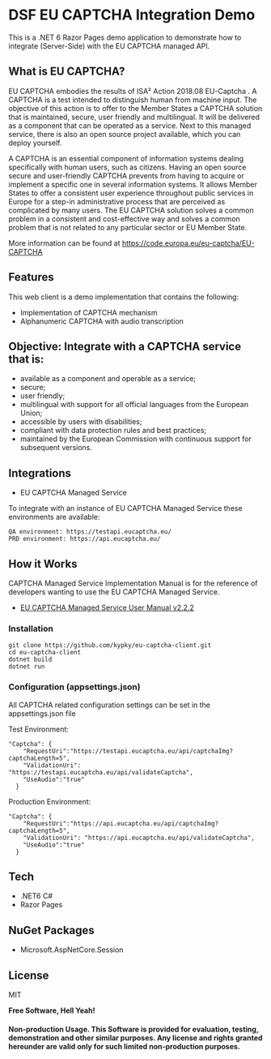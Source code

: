 # DSF EU CAPTCHA Integration Demo
This is a .NET 6 Razor Pages demo application to demonstrate how to integrate (Server-Side) with the EU CAPTCHA managed API.

## What is EU CAPTCHA?
EU CAPTCHA embodies the results of ISA² Action 2018.08 EU-Captcha . A CAPTCHA is a test intended to distinguish human from machine input. The objective of this action is to offer to the Member States a CAPTCHA solution that is maintained, secure, user friendly and multilingual. It will be delivered as a component that can be operated as a service. Next to this managed service, there is also an open source project available, which you can deploy yourself.  

A CAPTCHA is an essential component of information systems dealing specifically with human users, such as citizens. Having an open source secure and user-friendly CAPTCHA prevents from having to acquire or implement a specific one in several information systems. It allows Member States to offer a consistent user experience throughout public services in Europe for a step-in administrative process that are perceived as complicated by many users. The EU CAPTCHA solution solves a common problem in a consistent and cost-effective way and solves a common problem that is not related to any particular sector or EU Member State.

More information can be found at <https://code.europa.eu/eu-captcha/EU-CAPTCHA>

## Features
This web client is a demo implementation that contains the following:
* Implementation of CAPTCHA mechanism
* Alphanumeric CAPTCHA with audio transcription

## Objective:  Integrate with a CAPTCHA service that is:
* available as a component and operable as a service;
* secure;
* user friendly;
* multilingual with support for all official languages from the European Union;
* accessible by users with disabilities;
* compliant with data protection rules and best practices;
* maintained by the European Commission with continuous support for subsequent versions.

## Integrations
* EU CAPTCHA Managed Service

To integrate with an instance of EU CAPTCHA Managed Service these environments are available:  
```
QA environment: https://testapi.eucaptcha.eu/
PRD environment: https://api.eucaptcha.eu/ 
```

## How it Works
CAPTCHA Managed Service Implementation Manual is for the reference of developers wanting to use the EU CAPTCHA Managed Service.  
* [EU CAPTCHA Managed Service User Manual v2.2.2](documentation/EU_CAPTCHA_Managed_Service_User_Manual_v2.2.2_withUrls.docx)

### Installation
```
git clone https://github.com/kypky/eu-captcha-client.git
cd eu-captcha-client
dotnet build
dotnet run
```

### Configuration (appsettings.json)
All CAPTCHA related configuration settings can be set in the appsettings.json file

Test Environment:
```
"Captcha": {
    "RequestUri":"https://testapi.eucaptcha.eu/api/captchaImg?captchaLength=5",
    "ValidationUri": "https://testapi.eucaptcha.eu/api/validateCaptcha",
    "UseAudio":"true"
  }
```

Production Environment:
```
"Captcha": {
    "RequestUri":"https://api.eucaptcha.eu/api/captchaImg?captchaLength=5",
    "ValidationUri": "https://api.eucaptcha.eu/api/validateCaptcha",
    "UseAudio":"true"
  }
```

## Tech
* .NET6 C#
* Razor Pages

## NuGet Packages
* Microsoft.AspNetCore.Session

## License

MIT

**Free Software, Hell Yeah!**

#### Non-production Usage. This Software is provided for evaluation, testing, demonstration and other similar purposes. Any license and rights granted hereunder are valid only for such limited non-production purposes.

